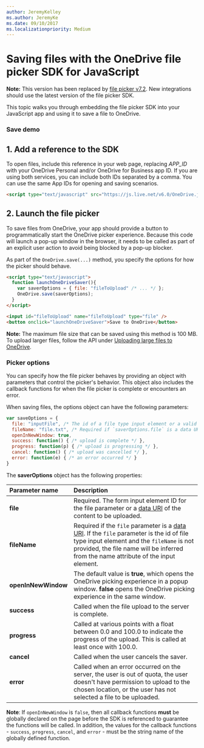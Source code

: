 ```yaml
---
author: JeremyKelley
ms.author: JeremyKe
ms.date: 09/10/2017
ms.localizationpriority: Medium
---
```

# Saving files with the OneDrive file picker SDK for JavaScript

**Note:** This version has been replaced by [file picker v7.2](../js-v72/index.md).
New integrations should use the latest version of the file picker SDK.


This topic walks you through embedding the file picker SDK into your JavaScript
app and using it to save a file to OneDrive.

### Save demo

## 1. Add a reference to the SDK

To open files, include this reference in your web page,
replacing *APP_ID* with your OneDrive Personal and/or OneDrive for Business
app ID. If you are using both services, you can include both IDs separated by a
comma. You can use the same App IDs for opening and saving scenarios.

```html
<script type="text/javascript" src="https://js.live.net/v6.0/OneDrive.js" id="onedrive-js" client-id="APP_ID"></script>
```

## 2. Launch the file picker

To save files from OneDrive, your app should provide a button to programmatically
start the OneDrive picker experience.    Because this code will launch
a pop-up window in the browser, it needs to be called as part of an explicit
user action to avoid being blocked by a pop-up blocker.

As part of the `OneDrive.save(...)` method, you specify the options for how
the picker should behave.

```html
<script type="text/javascript">
  function launchOneDriveSaver(){
    var saverOptions = { file: "fileToUpload" /* ... */ };
    OneDrive.save(saverOptions);
  }
</script>

<input id="fileToUpload" name="fileToUpload" type="file" />
<button onclick="launchOneDriveSaver">Save to OneDrive</button>
```

**Note:** The maximum file size that can be saved using this method is 100 MB.
To upload larger files, follow the API under
[Uploading large files to OneDrive](../../../rest-api/api/driveitem_createuploadsession.md).

### Picker options

You can specify how the file picker behaves by providing an object with parameters
that control the picker's behavior. This object also includes the callback
functions for when the file picker is complete or encounters an error.

When saving files, the options object can have the following parameters:

```javascript
var saveOptions = {
  file: "inputFile", /* The id of a file type input element or a valid data URI string */
  fileName: "file.txt", /* Required if `saverOptions.file` is a data URI string */
  openInNewWindow: true,
  success: function() { /* upload is complete */ },
  progress: function(p) { /* upload is progressing */ },
  cancel: function() { /* upload was cancelled */ },
  error: function(e) { /* an error occurred */ }
}
```

The **saverOptions** object has the following properties:

| Parameter name      | Description                                                                                                                                                                                                                                                                    |
|:--------------------|:-------------------------------------------------------------------------------------------------------------------------------------------------------------------------------------------------------------------------------------------------------------------------------|
| **file**            | Required. The form input element ID for the file parameter or a [data URI](https://en.wikipedia.org/wiki/Data_URI_scheme) of the content to be uploaded.                                                                                                                        |
| **fileName**        | Required if the `file` parameter is a [data URI](https://en.wikipedia.org/wiki/Data_URI_scheme). If the `file` parameter is the id of file type input element and the `fileName` is not provided, the file name will be inferred from the name attribute of the input element. |
| **openInNewWindow** | The default value is **true**, which opens the OneDrive picking experience in a popup window. **false** opens the OneDrive picking experience in the same window.                                                                                                              |
| **success**         | Called when the file upload to the server is complete.                                                                                                                                                                                                                         |
| **progress**        | Called at various points with a float between 0.0 and 100.0 to indicate the progress of the upload. This is called at least once with 100.0.                                                                                                                                   |
| **cancel**          | Called when the user cancels the saver.                                                                                                                                                                                                                                        |
| **error**           | Called when an error occurred on the server, the user is out of quota, the user doesn't have permission to upload to the chosen location, or the user has not selected a file to be uploaded.                                                                                  |

**Note**: If `openInNewWindow` is `false`, then all callback functions **must**
be globally declared on the page before the SDK is referenced to guarantee the
functions will be called. In addition, the values for the callback functions -
`success`, `progress`, `cancel`, and `error` - must be the string name of the
globally defined function.


<!-- {
  "type": "#page.annotation",
  "description": "Use the JavaScript picker and saver SDKs to connect your web app to OneDrive.",
  "keywords": "js,javascript,onedrive,picker,saver,open,save,cloud",
  "section": "sdks",
  "headerAdditions": [
    "<script type=\"text/javascript\" src=\"https://js.live.net/v6.0/OneDrive.js\" id=\"onedrive-js\" client-id=\"000000004C181C1C,99594742-f258-449f-af3b-a259f65d6072\"></script>"
  ],
  "footerAdditions": [
    "<link rel=\"stylesheet\" type=\"text/css\" href=\"js-sample.css\" />",
    "<script type=\"text/javascript\" src=\"unified-js-sample.js\"></script>"]
} -->
